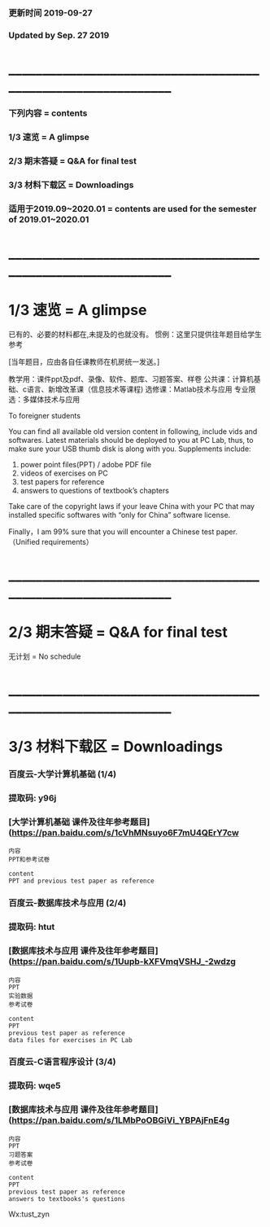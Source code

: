 ### 更新时间 2019-09-27 
### Updated by Sep. 27 2019
# _____________________________________________________________

### 下列内容 =  contents
### 1/3 速览 = A glimpse
### 2/3 期末答疑 = Q&A for final test
### 3/3 材料下载区 = Downloadings
### 适用于2019.09~2020.01 = contents are used for the semester of 2019.01~2020.01
# _____________________________________________________________
# 1/3 速览 = A glimpse
已有的、必要的材料都在,未提及的也就没有。
惯例：这里只提供往年题目给学生参考

[当年题目，应由各自任课教师在机房统一发送。]

教学用：课件ppt及pdf、录像、软件、题库、习题答案、样卷
公共课：计算机基础、c语言、新增改革课（信息技术等课程)
选修课：Matlab技术与应用
专业限选：多媒体技术与应用 
 
To foreigner students

You can find all available old version content in following, include vids and softwares. 
Latest materials should be deployed to you at PC Lab, thus, to make sure your USB thumb disk is along with you.
Supplements include: 

1. power point files(PPT) / adobe PDF file 
2. videos of exercises on PC 
3. test papers for reference 
4. answers to questions of textbook’s chapters

Take care of the copyright laws if your leave China with your PC that may installed specific softwares with “only for China” software license.

Finally，I am 99% sure that you will encounter a Chinese test paper. （Unified requirements）

# _____________________________________________________________
# 2/3 期末答疑 = Q&A for final test

无计划 = No schedule

# _____________________________________________________________
# 3/3 材料下载区 = Downloadings


### 百度云-大学计算机基础   (1/4)
### 提取码: y96j
### [大学计算机基础 课件及往年参考题目](https://pan.baidu.com/s/1cVhMNsuyo6F7mU4QErY7cw

    内容 
    PPT和参考试卷
    
    content
    PPT and previous test paper as reference

 
### 百度云-数据库技术与应用   (2/4)
### 提取码: htut
### [数据库技术与应用 课件及往年参考题目](https://pan.baidu.com/s/1Uupb-kXFVmqVSHJ_-2wdzg

    内容 
    PPT
    实验数据
    参考试卷
    
    content
    PPT 
    previous test paper as reference
    data files for exercises in PC Lab


### 百度云-C语言程序设计   (3/4)
### 提取码: wqe5
### [数据库技术与应用 课件及往年参考题目](https://pan.baidu.com/s/1LMbPoOBGiVi_YBPAjFnE4g

    内容 
    PPT
    习题答案
    参考试卷
    
    content
    PPT 
    previous test paper as reference
    answers to textbooks's questions



Wx:tust_zyn
